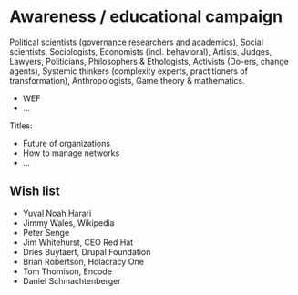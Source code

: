 # Awareness / educational campaign

Political scientists \(governance researchers and academics\), Social scientists, Sociologists, Economists \(incl. behavioral\), Artists, Judges, Lawyers, Politicians, Philosophers & Ethologists, Activists \(Do-ers, change agents\), Systemic thinkers \(complexity experts, practitioners of transformation\), Anthropologists, Game theory & mathematics.

* WEF
* ...

Titles:

* Future of organizations
* How to manage networks
* ...

## Wish list

* Yuval Noah Harari
* Jimmy Wales, Wikipedia
* Peter Senge
* Jim Whitehurst, CEO Red Hat
* Dries Buytaert, Drupal Foundation
* Brian Robertson, Holacracy One
* Tom Thomison, Encode
* Daniel Schmachtenberger


